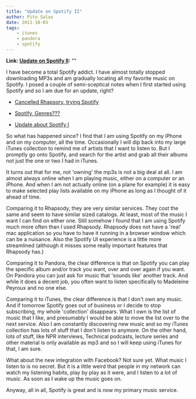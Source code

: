 ```yaml
---
title: "Update on Spotify II"
author: Pito Salas
date: 2011-10-03
tags:
    - itunes
    - pandora
    - spotify
---
```


**Link: [Update on Spotify II](None):** ""



I have become a total Spotify addict. I have almost totally stopped
downloading MP3s and am gradually locating all my favorite music on Spotify. I
posed a couple of semi-sceptical notes when I first started using Spotify and
so I am due for an update, right?

  * [Cancelled Rhapsory, trying Spotify](</2011/07/17/cancelled-rhapsody-trying-spotify/>)

  * [Spotify, Genres???](</2011/07/17/spotify-generes/>)

  * [Update about Spotify I](</2011/07/21/update-about-spotify/>)

So what has happened since? I find that I am using Spotify on my iPhone and on
my computer, all the time. Occasionally I will dip back into my large iTunes
collection to remind me of artists that I want to listen to. But I promptly go
onto Spotify, and search for the artist and grab all their albums not just the
one or two I had in iTunes.

It turns out that for me, not 'owning' the mp3s is not a big deal at all. I am
almost always online when I am playing music, either on a computer or an
iPhone. And when I am not actually online (on a plane for example) it is easy
to make selected play lists available on my iPhone as long as I thought of it
ahead of time.

Comparing it to Rhapsody, they are very similar services. They cost the same
and seem to have similar sized catalogs. At least, most of the music I want I
can find on either one. Still somehow I found that I am using Spotify much
more often than I used Rhapsody. Rhapsody does not have a 'real' mac
application so you have to have it running in a browser window which can be a
nuisance. Also the Spotify UI experience is a little more streamlined
(although it misses some really important features that Rhapsody has.)

Comparing it to Pandora, the clear difference is that on Spotify you can play
the specific album and/or track you want, over and over again if you want. On
Pandora you can just ask for music that 'sounds like' another track. And while
it does a decent job, you often want to listen specifically to Madeleine
Peyroux and no one else.

Comparing it to iTunes, the clear difference is that I don't own any music.
And if tomorrow Spotify goes out of business or I decide to stop subscribing,
my whole 'collection' disappears. What I own is the list of music that I like,
and presumably I would be able to move the list over to the next service. Also
I am constantly discovering new music and so my iTunes collection has lots of
stuff that I don't listen to anymore. On the other hand, lots of stuff, like
NPR interviews, Technical podcasts, lecture series and other material is only
available as mp3 and so I will keep using iTunes for that, I am sure.

What about the new integration with Facebook? Not sure yet. What music I
listen to is no secret. But it is a little weird that people in my network can
watch my listening habits, play by play as it were, and I listen to a lot of
music. As soon as I wake up the music goes on.

Anyway, all in all, Spotify is great and is now my primary music service.



